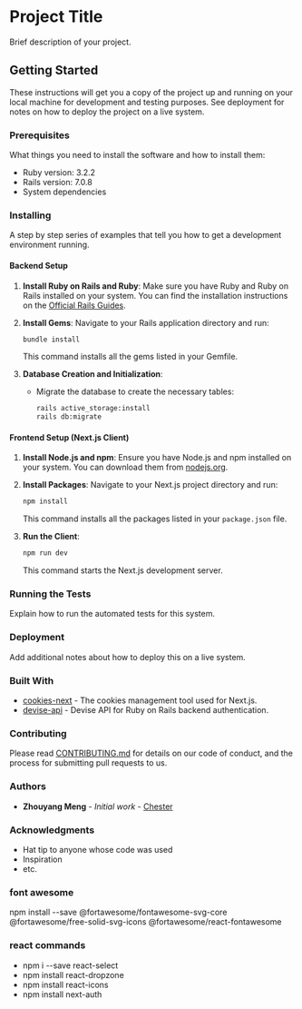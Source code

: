 # Project Title

Brief description of your project.

## Getting Started

These instructions will get you a copy of the project up and running on your local machine for development and testing purposes. See deployment for notes on how to deploy the project on a live system.

### Prerequisites

What things you need to install the software and how to install them:

- Ruby version: 3.2.2
- Rails version: 7.0.8
- System dependencies

### Installing

A step by step series of examples that tell you how to get a development environment running.

#### Backend Setup

1. **Install Ruby on Rails and Ruby**: Make sure you have Ruby and Ruby on Rails installed on your system. You can find the installation instructions on the [Official Rails Guides](https://guides.rubyonrails.org/getting_started.html#creating-a-new-rails-project-installing-rails).

2. **Install Gems**: Navigate to your Rails application directory and run:

   ```bash
   bundle install
   ```

   This command installs all the gems listed in your Gemfile.

3. **Database Creation and Initialization**:

   - Migrate the database to create the necessary tables:

     ```bash
     rails active_storage:install
     rails db:migrate
     ```

#### Frontend Setup (Next.js Client)

1. **Install Node.js and npm**: Ensure you have Node.js and npm installed on your system. You can download them from [nodejs.org](https://nodejs.org/).

2. **Install Packages**: Navigate to your Next.js project directory and run:

   ```bash
   npm install
   ```

   This command installs all the packages listed in your `package.json` file.

3. **Run the Client**:

   ```bash
   npm run dev
   ```

   This command starts the Next.js development server.

### Running the Tests

Explain how to run the automated tests for this system.

### Deployment

Add additional notes about how to deploy this on a live system.

### Built With

- [cookies-next](https://www.npmjs.com/package/cookies-next) - The cookies management tool used for Next.js.
- [devise-api](https://github.com/nejdetkadir/devise-api) - Devise API for Ruby on Rails backend authentication.

### Contributing

Please read [CONTRIBUTING.md](#) for details on our code of conduct, and the process for submitting pull requests to us.

### Authors

- **Zhouyang Meng** - _Initial work_ - [Chester](https://github.com/YuyakeSys)

### Acknowledgments

- Hat tip to anyone whose code was used
- Inspiration
- etc.

### font awesome

npm install --save @fortawesome/fontawesome-svg-core @fortawesome/free-solid-svg-icons @fortawesome/react-fontawesome

### react commands

- npm i --save react-select
- npm install react-dropzone
- npm install react-icons
- npm install next-auth
